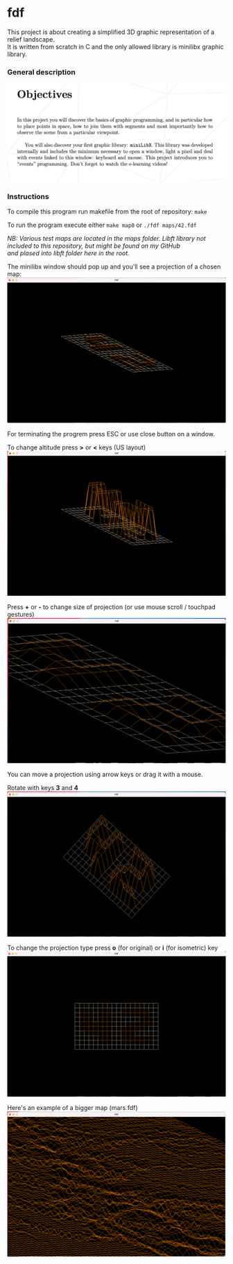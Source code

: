 # fdf

This project is about creating a simplified 3D graphic representation of a
relief landscape.  
It is written from scratch in C and the only allowed library is minilibx graphic library.

### General description  
![ Description ](screenshots/6-general.png?raw=true)  

### Instructions  
To compile this program run makefile from the root of repository: ` make `  
  
To run the program execute either ` make map0 ` or ` ./fdf maps/42.fdf `  
  
*NB: Various test maps are located in the maps folder. Libft library not included to this repository, but might be found on my GitHub  
and plased into libft folder here in the root.*  
  
The minilibx window should pop up and you'll see a projection of a chosen map:  
![ Initial position ](screenshots/0-initial.png?raw=true) 


For terminating the progrem press ESC or use close button on a window.

To change altitude press **>** or **<** keys  (US layout)
![ Changed altitude ](screenshots/1-altitude.png?raw=true)  
  
Press **+** or **-** to change size of projection (or use mouse scroll / touchpad gestures)  
![ Changed size ](screenshots/2-size.png?raw=true)  

You can move a projection using arrow keys or drag it with a mouse.  
  
Rotate with keys **3** and **4**
![ Changed angle ](screenshots/3-angle.png?raw=true)  

To change the projection type press **o** (for original) or **i** (for isometric) key
![ Projection type ](screenshots/4-type.png?raw=true)  

Here's an example of a bigger map (mars.fdf)
![ Mars projection ](screenshots/5-mars.png?raw=true)  
